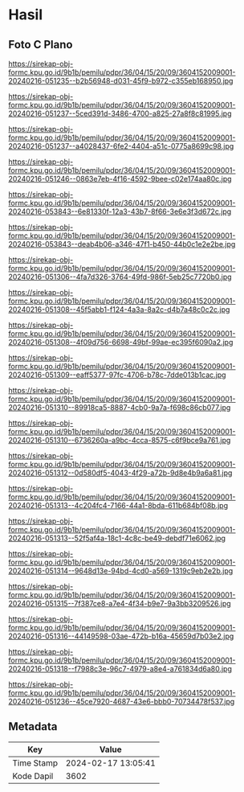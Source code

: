 # Hasil

## Foto C Plano

https://sirekap-obj-formc.kpu.go.id/9b1b/pemilu/pdpr/36/04/15/20/09/3604152009001-20240216-051235--b2b56948-d031-45f9-b972-c355eb168950.jpg

https://sirekap-obj-formc.kpu.go.id/9b1b/pemilu/pdpr/36/04/15/20/09/3604152009001-20240216-051237--5ced391d-3486-4700-a825-27a8f8c81995.jpg

https://sirekap-obj-formc.kpu.go.id/9b1b/pemilu/pdpr/36/04/15/20/09/3604152009001-20240216-051237--a4028437-6fe2-4404-a51c-0775a8699c98.jpg

https://sirekap-obj-formc.kpu.go.id/9b1b/pemilu/pdpr/36/04/15/20/09/3604152009001-20240216-051246--0863e7eb-4f16-4592-9bee-c02e174aa80c.jpg

https://sirekap-obj-formc.kpu.go.id/9b1b/pemilu/pdpr/36/04/15/20/09/3604152009001-20240216-053843--6e81330f-12a3-43b7-8f66-3e6e3f3d672c.jpg

https://sirekap-obj-formc.kpu.go.id/9b1b/pemilu/pdpr/36/04/15/20/09/3604152009001-20240216-053843--deab4b06-a346-47f1-b450-44b0c1e2e2be.jpg

https://sirekap-obj-formc.kpu.go.id/9b1b/pemilu/pdpr/36/04/15/20/09/3604152009001-20240216-051306--4fa7d326-3764-49fd-986f-5eb25c7720b0.jpg

https://sirekap-obj-formc.kpu.go.id/9b1b/pemilu/pdpr/36/04/15/20/09/3604152009001-20240216-051308--45f5abb1-f124-4a3a-8a2c-d4b7a48c0c2c.jpg

https://sirekap-obj-formc.kpu.go.id/9b1b/pemilu/pdpr/36/04/15/20/09/3604152009001-20240216-051308--4f09d756-6698-49bf-99ae-ec395f6090a2.jpg

https://sirekap-obj-formc.kpu.go.id/9b1b/pemilu/pdpr/36/04/15/20/09/3604152009001-20240216-051309--eaff5377-97fc-4706-b78c-7dde013b1cac.jpg

https://sirekap-obj-formc.kpu.go.id/9b1b/pemilu/pdpr/36/04/15/20/09/3604152009001-20240216-051310--89918ca5-8887-4cb0-9a7a-f698c86cb077.jpg

https://sirekap-obj-formc.kpu.go.id/9b1b/pemilu/pdpr/36/04/15/20/09/3604152009001-20240216-051310--6736260a-a9bc-4cca-8575-c6f9bce9a761.jpg

https://sirekap-obj-formc.kpu.go.id/9b1b/pemilu/pdpr/36/04/15/20/09/3604152009001-20240216-051312--0d580df5-4043-4f29-a72b-9d8e4b9a6a81.jpg

https://sirekap-obj-formc.kpu.go.id/9b1b/pemilu/pdpr/36/04/15/20/09/3604152009001-20240216-051313--4c204fc4-7166-44a1-8bda-611b684bf08b.jpg

https://sirekap-obj-formc.kpu.go.id/9b1b/pemilu/pdpr/36/04/15/20/09/3604152009001-20240216-051313--52f5af4a-18c1-4c8c-be49-debdf71e6062.jpg

https://sirekap-obj-formc.kpu.go.id/9b1b/pemilu/pdpr/36/04/15/20/09/3604152009001-20240216-051314--9648d13e-94bd-4cd0-a569-1319c9eb2e2b.jpg

https://sirekap-obj-formc.kpu.go.id/9b1b/pemilu/pdpr/36/04/15/20/09/3604152009001-20240216-051315--7f387ce8-a7e4-4f34-b9e7-9a3bb3209526.jpg

https://sirekap-obj-formc.kpu.go.id/9b1b/pemilu/pdpr/36/04/15/20/09/3604152009001-20240216-051316--44149598-03ae-472b-b16a-45659d7b03e2.jpg

https://sirekap-obj-formc.kpu.go.id/9b1b/pemilu/pdpr/36/04/15/20/09/3604152009001-20240216-051318--f7988c3e-96c7-4979-a8e4-a761834d6a80.jpg

https://sirekap-obj-formc.kpu.go.id/9b1b/pemilu/pdpr/36/04/15/20/09/3604152009001-20240216-051236--45ce7920-4687-43e6-bbb0-70734478f537.jpg


## Metadata

| Key        | Value               |
| ---------- | ------------------- |
| Time Stamp | 2024-02-17 13:05:41 |
| Kode Dapil | 3602                |



